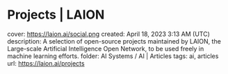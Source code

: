 # Projects | LAION

cover: https://laion.ai/social.png
created: April 18, 2023 3:13 AM (UTC)
description: A selection of open-source projects maintained by LAION, the Large-scale Artificial Intelligence Open Network, to be used freely in machine learning efforts.
folder: AI Systems / AI | Articles
tags: ai, articles
url: https://laion.ai/projects